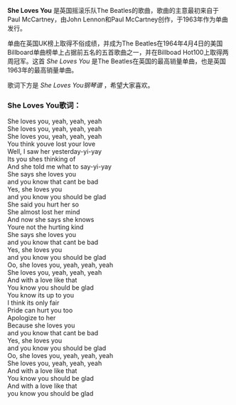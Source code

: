 

**She Loves You** 是英国摇滚乐队The Beatles的歌曲，歌曲的主意最初来自于Paul McCartney，由John
Lennon和Paul McCartney创作，于1963年作为单曲发行。

  
单曲在英国UK榜上取得不俗成绩，并成为The
Beatles在1964年4月4日的美国Billboard单曲榜单上占据前五名的五首歌曲之一，并在Billboad Hot100上取得两周冠军。这首
_She Loves You_ 是The Beatles在英国的最高销量单曲，也是英国1963年的最高销量单曲。

  
歌词下方是 _She Loves You钢琴谱_ ，希望大家喜欢。

### She Loves You歌词：

She loves you, yeah, yeah, yeah  
She loves you, yeah, yeah, yeah  
She loves you, yeah, yeah, yeah  
You think youve lost your love  
Well, I saw her yesterday-yi-yay  
Its you shes thinking of  
And she told me what to say-yi-yay  
She says she loves you  
and you know that cant be bad  
Yes, she loves you  
and you know you should be glad  
She said you hurt her so  
She almost lost her mind  
And now she says she knows  
Youre not the hurting kind  
She says she loves you  
and you know that cant be bad  
Yes, she loves you  
and you know you should be glad  
Oo, she loves you, yeah, yeah, yeah  
She loves you, yeah, yeah, yeah  
And with a love like that  
You know you should be glad  
You know its up to you  
I think its only fair  
Pride can hurt you too  
Apologize to her  
Because she loves you  
and you know that cant be bad  
Yes, she loves you  
and you know you should be glad  
Oo, she loves you, yeah, yeah, yeah  
She loves you, yeah, yeah, yeah  
And with a love like that  
You know you should be glad  
And with a love like that  
you know you should be glad

